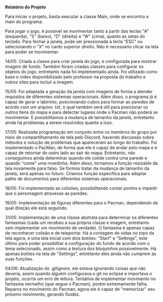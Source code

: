 **Relatório do Projeto**

Para iniciar o projeto, basta executar a classe Main, onde se encontra a main do programa.

Para jogar o jogo, é possível se movimentar tanto a partir das teclas "A" (esquerda), "S" (baixo), "D" (direita) e "W" (cima), quanto as setas do teclado. Para fechar a janela, pode ser pressionada a tecla "ESC" ou selecionando o "X" no canto superior direito. Não é necessário clicar na tela para poder se movimentar.

14/05: Criada a classe para criar janela do jogo, e configurada para mostrar imagem de fundo. Também foram criadas classes para configurar os objetos do jogo, entretanto nada foi implementado ainda. Foi utilizado como base o vídeo disponibilizado pelo professor na proposta do trabalho e outros sites para incluir a imagem.

15/05: Foi adaptada a geração da janela com imagens de forma a atender requisitos de diferentes sistemas operacionais. Além disso, o programa já é capaz de gerar o labirinto, posicionando cubos para formar as paredes de acordo com um arquivo .txt, o qual também será útil para posicionar os outros itens do mapa e para detectar lugares onde o Pacman não poderá se movimentar. E possibilitamos a mudança de tamanho da janela, entretanto ainda há problemas a serem resolvidos quanto a isso.

17/05: Realizada programação em conjunto entre os membros do grupo por meio de compartilhamento de tela pelo Discord, havendo discussão sobre métodos e solução de problemas que apareceram ao longo do trabalho. Foi implementado o PacMan, de forma que ele é capaz de andar pelo mapa e é capaz de retornar do outro lado ao sair do mapa. Entretanto, não conseguimos ainda determinar quando ele colide contra uma parede e quando "come" uma moedinha. Além disso, tornamos a função resizable da tela novamente para falso. Se formos tratar da mudança de tamanho da janela, será apenas no futuro. Criamos função específica para adaptar paths de documentos para diferentes sistemas operacionais.

18/05: Foi implementado as colisões, possibilitando contar pontos e impedir que o personagem atravesse as paredes.

19/05: Implementação de figuras diferentes para o Pacman, dependendo de qual direção ele está seguindo.

31/05: Implementação de uma classe abstrata para determinar os diferentes fantasmas (cada um recebeu a sua própria classe e imagem, entretanto sem implementar um movimento de verdade). O fantasma é apenas capaz de reconhecer colisão e de teleportar. Há a contagem de vidas no topo da tela agora, e uma tela inicial com dois botões: "Start" e "Settings", este último para poder possibilitar a configuração do fundo de acordo com o tema selecionado, assim como a textura dos bloquinhos possivelmente. Há apenas botões na tela de "Settings", entretanto eles ainda não cumprem as suas funções.

04/06: Atualização do .gitignore, ele estava ignorando coisas que não deveria, assim quando alguém configurava o git no eclipse e importava o projeto, ocorria um erro de leitura. Tentativa de implementar movimento no fantasma vermelho (que segue o Pacman), porém extremamente falha. Reparos no movimento do Pacman, agora ele é capaz de "memorizar" seu próximo movimento, gerando fluidez.